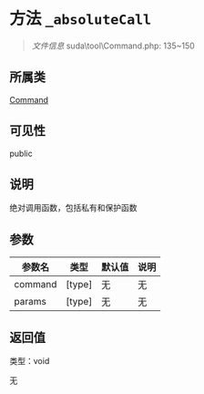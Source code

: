 # 方法 `_absoluteCall`

> *文件信息* suda\tool\Command.php: 135~150

## 所属类 

[Command](../Command.md)

## 可见性

public

## 说明

绝对调用函数，包括私有和保护函数


## 参数


| 参数名 | 类型 | 默认值 | 说明 |
|--------|-----|-------|-------|
| command |  [type] | 无 | 无 |
| params |  [type] | 无 | 无 |



## 返回值

类型：void

无

